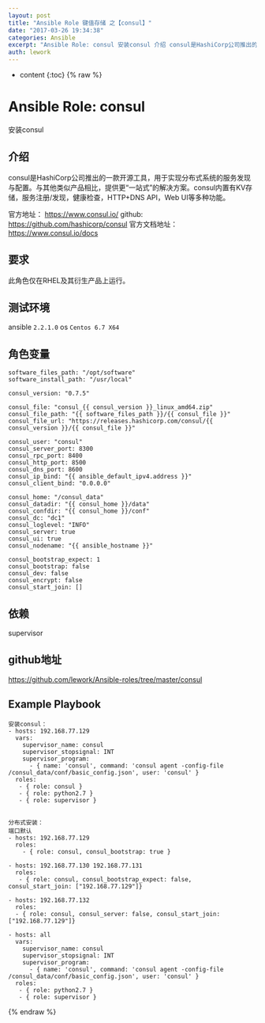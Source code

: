 ```yaml
---
layout: post
title: "Ansible Role 键值存储 之【consul】"
date: "2017-03-26 19:34:38"
categories: Ansible
excerpt: "Ansible Role: consul 安装consul 介绍 consul是HashiCorp公司推出的一款开源工具，用于实现分布式系统的服..."
auth: lework
---
```

* content
{:toc}
{% raw %}

# Ansible Role: consul

安装consul

## 介绍
consul是HashiCorp公司推出的一款开源工具，用于实现分布式系统的服务发现与配置。与其他类似产品相比，提供更“一站式”的解决方案。consul内置有KV存储，服务注册/发现，健康检查，HTTP+DNS API，Web UI等多种功能。

官方地址： https://www.consul.io/
github: https://github.com/hashicorp/consul
官方文档地址：https://www.consul.io/docs

## 要求

此角色仅在RHEL及其衍生产品上运行。

## 测试环境

ansible `2.2.1.0`
os `Centos 6.7 X64`

## 角色变量
	software_files_path: "/opt/software"
	software_install_path: "/usr/local"

	consul_version: "0.7.5"

	consul_file: "consul_{{ consul_version }}_linux_amd64.zip"
	consul_file_path: "{{ software_files_path }}/{{ consul_file }}"
	consul_file_url: "https://releases.hashicorp.com/consul/{{ consul_version }}/{{ consul_file }}"

	consul_user: "consul"
	consul_server_port: 8300
	consul_rpc_port: 8400
	consul_http_port: 8500
	consul_dns_port: 8600
	consul_ip_bind: "{{ ansible_default_ipv4.address }}"
	consul_client_bind: "0.0.0.0"

	consul_home: "/consul_data"
	consul_datadir: "{{ consul_home }}/data"
	consul_confdir: "{{ consul_home }}/conf"
	consul_dc: "dc1"
	consul_loglevel: "INFO"
	consul_server: true
	consul_ui: true
	consul_nodename: "{{ ansible_hostname }}"

	consul_bootstrap_expect: 1
	consul_bootstrap: false
	consul_dev: false
	consul_encrypt: false
	consul_start_join: []

## 依赖

supervisor

## github地址
https://github.com/lework/Ansible-roles/tree/master/consul

## Example Playbook

	安装consul：
	- hosts: 192.168.77.129
	  vars:
		supervisor_name: consul
		supervisor_stopsignal: INT
		supervisor_program: 
		  - { name: 'consul', command: 'consul agent -config-file /consul_data/conf/basic_config.json', user: 'consul' }
	  roles:
	   - { role: consul }
	   - { role: python2.7 }
	   - { role: supervisor }


	分布式安装：
	端口默认
	- hosts: 192.168.77.129
	  roles:
		- { role: consul, consul_bootstrap: true }

	- hosts: 192.168.77.130 192.168.77.131
	  roles:
	   - { role: consul, consul_bootstrap_expect: false, consul_start_join: ["192.168.77.129"]}

	- hosts: 192.168.77.132
	  roles:
	  - { role: consul, consul_server: false, consul_start_join: ["192.168.77.129"]}

	- hosts: all
	  vars:
		supervisor_name: consul
		supervisor_stopsignal: INT
		supervisor_program: 
		  - { name: 'consul', command: 'consul agent -config-file /consul_data/conf/basic_config.json', user: 'consul' }
	  roles:
	   - { role: python2.7 }
	   - { role: supervisor }
{% endraw %}
